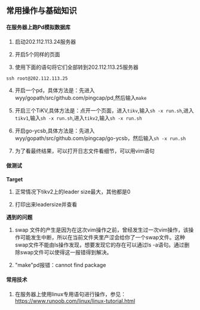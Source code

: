 ## 常用操作与基础知识

#### 在服务器上跑Pd模拟数据库 

1. 启动202.112.113.24服务器

2. 开启5个同样的页面

3. 使用下面的语句将它们全部转到202.112.113.25服务器
```
ssh root@202.112.113.25
```
4. 开启一个pd，具体方法是：先进入wyy/gopath/src/github.com/pingcap/pd,然后输入```make```

5. 开启三个TiKV,具体方法是：点开一个页面，进入```tikv```,输入```sh -x run.sh```,进入```tikv1```,输入```sh -x run.sh```,进入```tikv2```,输入```sh -x run.sh```

6. 开启go-ycsb,具体方法是：先进入wyy/gopath/src/github.com/pingcap/go-ycsb，然后输入```sh -x run.sh```

7. 为了看最终结果，可以打开日志文件看细节，可以用vim语句

#### 做测试

**Target**

1. 正常情况下tikv2上的leader size最大，其他都是0

2. 打印出来leadersize并查看

**遇到的问题**

1. swap 文件的产生是因为在这次vim操作之前，曾经发生过一次vim操作，该操作可能发生中断，所以在当前文件夹里产涩会给你了一个swap文件。这种swap文件不能由ls操作发现，想要发现它的存在可以通过ls  -a语句。通过删除swap文件可以使得这一报错得到解决。

2. "make"pd报错：cannot find package  


#### 常用技术

1. 在服务器上使用linux专用语句进行操作，参见：https://www.runoob.com/linux/linux-tutorial.html

